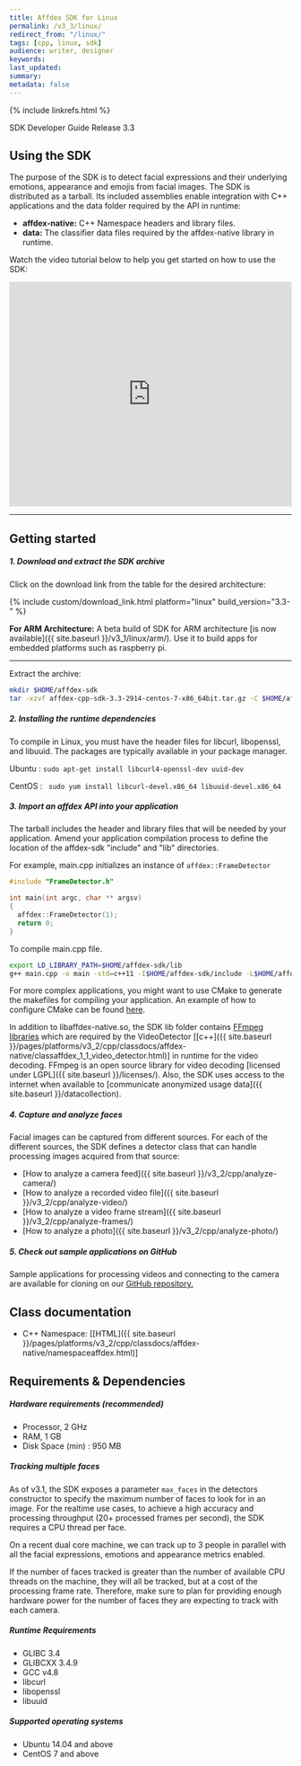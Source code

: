 ```yaml
---
title: Affdex SDK for Linux
permalink: /v3_3/linux/
redirect_from: "/linux/"
tags: [cpp, linux, sdk]
audience: writer, designer
keywords:
last_updated:
summary:
metadata: false
---
```

{% include linkrefs.html %}

SDK Developer Guide Release 3.3

## Using the SDK

The purpose of the SDK is to detect facial expressions and their underlying emotions, appearance and emojis from facial images. The SDK is distributed as a tarball. Its included assemblies enable integration with C++ applications and the data folder required by the API in runtime:

* **affdex-native:** C++ Namespace headers and library files.
* **data:** The classifier data files required by the affdex-native library in runtime.

Watch the video tutorial below to help you get started on how to use the SDK:
<iframe width="100%" height="400px" src="https://www.youtube.com/embed/8tSx3xlWNnc" frameborder="0" allowfullscreen></iframe>

***

## Getting started

##### 1. Download and extract the SDK archive

Click on the download link from the table for the desired architecture:

{% include custom/download_link.html platform="linux" build_version="3.3-" %}

**For ARM Architecture:** A beta build of SDK for ARM architecture [is now available]({{ site.baseurl }}/v3_1/linux/arm/). Use it to build apps for embedded platforms such as raspberry pi.

***

Extract the archive:

```bash
mkdir $HOME/affdex-sdk
tar -xzvf affdex-cpp-sdk-3.3-2914-centos-7-x86_64bit.tar.gz -C $HOME/affdex-sdk
```

##### 2. Installing the runtime dependencies

To compile in Linux, you must have the header files for libcurl, libopenssl, and libuuid. The packages are typically available in your package manager.

Ubuntu : ```sudo apt-get install libcurl4-openssl-dev uuid-dev```

CentOS : ``` sudo yum install libcurl-devel.x86_64 libuuid-devel.x86_64```

##### 3. Import an affdex API into your application

The tarball includes the header and library files that will be needed by your application. Amend your application compilation process to define the location of the affdex-sdk "include" and "lib" directories.

For example, main.cpp initializes an instance of ```affdex::FrameDetector```

```cpp
#include "FrameDetector.h"

int main(int argc, char ** argsv)
{
  affdex::FrameDetector(1);
  return 0;
}
```

To compile main.cpp file.

```bash
export LD_LIBRARY_PATH=$HOME/affdex-sdk/lib
g++ main.cpp -o main -std=c++11 -I$HOME/affdex-sdk/include -L$HOME/affdex-sdk/lib -l affdex-native

```

For more complex applications, you might want to use CMake to generate the makefiles for compiling your application. An example of how to configure CMake can be found [here](https://github.com/Affectiva/win-sdk-samples/blob/master/CMakeLists.txt#L99).

In addition to libaffdex-native.so, the SDK lib folder contains [FFmpeg libraries](https://www.ffmpeg.org/) which are required by the VideoDetector [[c++]({{ site.baseurl }}/pages/platforms/v3_2/cpp/classdocs/affdex-native/classaffdex_1_1_video_detector.html)] in runtime for the video decoding. FFmpeg is an open source library for video decoding [licensed under LGPL]({{ site.baseurl }}/licenses/). Also, the SDK uses access to the internet when available to [communicate anonymized usage data]({{ site.baseurl }}/datacollection).

##### 4. Capture and analyze faces

Facial images can be captured from different sources. For each of the different sources, the SDK defines a detector class that can handle processing images acquired from that source:

* [How to analyze a camera feed]({{ site.baseurl }}/v3_2/cpp/analyze-camera/)
* [How to analyze a recorded video file]({{ site.baseurl }}/v3_2/cpp/analyze-video/)
* [How to analyze a video frame stream]({{ site.baseurl }}/v3_2/cpp/analyze-frames/)
* [How to analyze a photo]({{ site.baseurl }}/v3_2/cpp/analyze-photo/)

##### 5. Check out sample applications on GitHub
Sample applications for processing videos and connecting to the camera are available for cloning on our [GitHub repository.](http://github.com/Affectiva/cpp-sdk-samples)

## Class documentation
* C++ Namespace: [[HTML]({{ site.baseurl }}/pages/platforms/v3_2/cpp/classdocs/affdex-native/namespaceaffdex.html)]

## Requirements & Dependencies

##### Hardware requirements (recommended)

*	Processor, 2 GHz
*	RAM, 1 GB
*	Disk Space (min) : 950 MB

##### Tracking multiple faces
As of v3.1, the SDK exposes a parameter `max_faces` in the detectors constructor to specify the maximum number of faces to look for in an image. For the realtime use cases, to achieve a high accuracy and processing throughput (20+ processed frames per second), the SDK requires a CPU thread per face.

On a recent dual core machine, we can track up to 3 people in parallel with all the facial expressions, emotions and appearance metrics enabled.

If the number of faces tracked is greater than the number of available CPU threads on the machine, they will all be tracked, but at a cost of the processing frame rate. Therefore, make sure to plan for providing enough hardware power for the number of faces they are expecting to track with each camera.

##### Runtime Requirements

* GLIBC 3.4
* GLIBCXX 3.4.9
* GCC v4.8
* libcurl
* libopenssl
* libuuid

##### Supported operating systems

* Ubuntu 14.04 and above
* CentOS 7 and above
